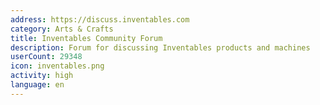 ```yaml
---
address: https://discuss.inventables.com
category: Arts & Crafts
title: Inventables Community Forum
description: Forum for discussing Inventables products and machines
userCount: 29348
icon: inventables.png
activity: high
language: en
---
```

